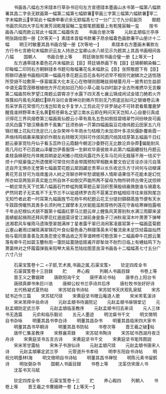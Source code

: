 <!-- { "loadSidebar": true } -->
　　书画各八幅右方宋牋本行草杂书旧句左方宣德牋本墨画山水书第一幅第八幅款署其昌二字余无欵画第一幅第二幅第七幅欵署宰画三字第三幅第六幅欵署宰二字末幅款云宰冩此十幅庚申春识余无欵幅髙七寸一分广三寸九分前副页
　　御题书画宗风四大字后有潄芳润乾隆宸翰二玺御笔题籖籖上有乾隆宸翰一玺
　　按书画各八幅而款云冩此十幅其二幅葢佚去
　　书画合册次等
　　元赵孟頫临兰亭序明张路绘图一册【次等天一】素牋本首幅书款署子昂余幅着色画款署平山册计十二幅
　　眀王时敏董其昌书画合璧一册【次等地一】
　　素牋本右方墨画未署款左方行书七言絶句末幅款识云友人持逊之玺卿山水八帧见示为题其上其昌书画相间各八幅
　　国朝人
　　书画合册上等
　　蒋廷锡张照书画合璧一册【上等天一】
　　左方通草牋本着色花卉末幅款云【臣】蒋廷锡恭画下有【臣】廷锡朝朝染翰二印每幅二印同右方朝鲜牋本书题句毎幅署花名末幅款云【臣】张照敬题下有【臣】照聨印通册书画相间第一幅画月季花题云百花各有时迟早不相贸代谢鳞次之适性随所受胡不竝敷荣一侈富媪富大化本无心在物理则囿睠兹弱植蔓月月一披秀初生益部中谓无霜雪茂移根植他方开花宛如旧乃知小草心能与四时副才全古所难撚华无言齅第二幅画剪秋罗望江南题云碧霄凉于水露下四天髙七襄云锦成闲试金错刀赩若火齐珠簇如丹鳯毛风翻红碎月浴烂金膏神功到微卉剪刻无乃劳逡巡拟问之银塘卷云涛剪采学真花常恨巧力浅岂知青女手复学人工剪此花宁非罗胡必不可转君看蕉覆鹿梦醒竟谁辨野草本无名黄照苍藓名之望江南水云即在眄问天天岂知人心自曼衍真成识得花三界风烟卷第三幅画鳯仙题云小草有鳯名五色如倒挂碧梧翠竹间纷映良可画凉风白露下银汉横香界千鳯集广廷须弥纳一芥第四幅画扁豆花络纬题云田家五六月锦烂棚上花耘归洗足已儿女杂笑哗今年雨水匀桔橰力未加浓叶多凉风偃卧覆紫霞一声络纬鸣缟綦来隣家织作期左右转眼天河斜可作邠风图尺绡其纽芽第五幅画千日红题云豪家竞牡丹仙子看玉蕊昨日云霞翻今朝泥沙委野花无比数沦弃杂莽偏能耐风雨几月红不已百嵗山泽癯岂伊善服饵一生鲜欢华啬彼故丰此第六幅画纒枝牡丹题云柔枝袅綘葩牡丹体微具眀姿足闲雅小院绕风露花外无车马花间无屐屦不用一钱买宁烦十户赋豪强之所遗僧房可常住何须金带围预知宰相数未要文伯记言诠亦涂污自落还自开无惧亦无誉第七幅画萱花题云犀因蠲忿贵草以长乐收忿乐方寸间何与动植谋黄花芳且甘可为瑶席羞诗人树之背聊亦畔牢愁谓能移人情斯语果信不花能本是幻忧所亦如沤两皆非真实能立所自休不如倒交芦能所两不留母为物所转师古俾无訧但辨一朝忿常先天下忧第八幅画石竹蚱蜢狗尾草题云翠羽织葱蒨殷绡垂旖旎谁与锡嘉名俨然同君子无实鳯不下无节兰不以玼瑳绣罗衣而不扈蓠芷蚱蜢相招寻往来摇狗尾岂无知竹者此君一时耳第九幅画旌节花杨牛枸杞题云花王分提封頟頟髙旌节便有天水牛跂跂傍暖热其类多长须利吻工媒孽本无伏轭能滥厠穿杨列莲花守香枯寒蝉抱露咽千年丛杞根仙犬胡不齧第十幅画红蓼马兰题云岸上鲤鱼风芙蓉别秋水满江雨脚来波面蜻蜓起揖雨还拜风蓼花红逦逦莫讶爱江湖前身是鱼子汀洲秋易深木叶萧萧下弹琴送湘君风车催雨马遗珠堕翠翘满岸丁星者露干翠已消闲客凌晨冩第十一幅画蓝菊题云塞山暑雨过斓斑满翠锦花叶良似菊色香乃稍寝落英未可餐流泉未足饮经霜益灿然倘与菊同禀善善及其类忍使沦寒品收之芳草谱姱修可懃恁第十二幅画牵牛花题云篱落有牵牛花如碧玉簪秋雨一霮防延蔓随低隂甫开即揫敛不耐烈日临上有蟪蛄鸣下为萧菌林对之怀履霜弹我来阳琴大易系苋陆绘图意良深书画各十二幅幅髙七寸五分广六寸八分









　　石渠宝笈卷十二
<子部,艺术类,书画之属,石渠宝笈>
　　钦定四库全书
　　石渠寳笈卷十三目録
　　贮
　　养心殿
　　列朝人书画目録
　　书卷上等
　　晋王义之曹娥碑
　　唐欧阳询千文
　　唐怀素论书帖
　　唐李白上阳台书
　　唐顔真卿书朱巨川诰
　　唐柳公权书兰亭诗并后序
　　唐杜牧书张好好诗
　　五代杨凝式夏热帖
　　宋苏轼自书诗帖
　　宋苏轼书天庆观乳泉赋
　　宋苏轼书近作三篇
　　宋苏轼尺牍
　　宋黄庭坚书赠云庵道人歌
　　宋米芾茗溪诗
　　宋米芾拜中岳命诗
　　元赵孟頫书待漏院记
　　元赵孟頫书昼锦堂记
　　元赵孟頫防定武兰亭
　　元赵孟頫临圣教序
　　元赵孟頫书归去来词
　　元人三体书无逸篇
　　元俞和临乐毅论
　　五元人墨迹
　　明沈粲书千文
　　明文徴明自书杂咏
　　明董其昌书李白诗
　　明董其昌杂书
　　明董其昌临宋四大家书
　　明董其昌书早朝诗
　　明董其昌书防帖
　　书卷次等
　　晋王羲之破帖
　　唐怀仁集圣教序
　　宋蔡襄茶録
　　宋苏轼书陶诗
　　宋苏轼书西湖月夜泛舟诗
　　宋黄庭坚书五言古诗
　　宋黄庭坚书千文
　　宋黄庭坚书笔阵图説
　　宋米芾甘露帖
　　宋朱子书游仙诗
　　元赵孟頫尺牍
　　元赵孟頫书唐宋人诗
　　元赵孟頫摹定武兰亭
　　元管道升书孝经
　　明李东阳自书诗帖
　　明祝允明墨林海
　　明文徴明自书诗帖
　　明董其昌书禅悦
　　明陈元素书留鹤诗
　　明张弼杂书
　　国朝人书画目録
　　书卷上等
　　沈荃仿宋唐人书
　　沈荃书天马赋



　　钦定四库全书
　　石渠宝笈卷十三
　　贮
　　养心殿四
　　列朝人
　　书卷上等
　　晋王羲之书曹娥碑一卷【上等天一】
